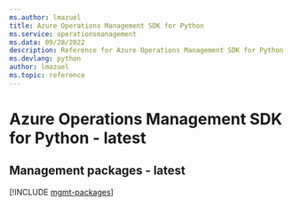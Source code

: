 ```yaml
---
ms.author: lmazuel
title: Azure Operations Management SDK for Python
ms.service: operationsmanagement
ms.data: 09/28/2022
description: Reference for Azure Operations Management SDK for Python
ms.devlang: python
author: lmazuel
ms.topic: reference
---
```

# Azure Operations Management SDK for Python - latest

## Management packages - latest
[!INCLUDE [mgmt-packages](operations-management-mgmt-index.md)]